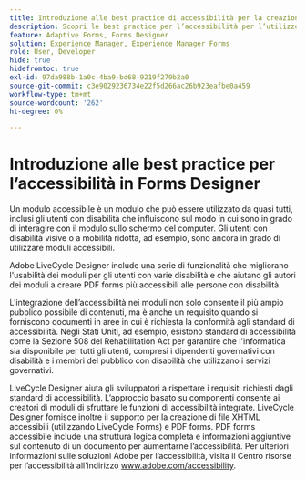 ```yaml
---
title: Introduzione alle best practice di accessibilità per la creazione di moduli in Forms Designer
description: Scopri le best practice per l’accessibilità per l’utilizzo di Forms Designer
feature: Adaptive Forms, Forms Designer
solution: Experience Manager, Experience Manager Forms
role: User, Developer
hide: true
hidefromtoc: true
exl-id: 97da988b-1a0c-4ba9-bd68-9219f279b2a0
source-git-commit: c3e9029236734e22f5d266ac26b923eafbe0a459
workflow-type: tm+mt
source-wordcount: '262'
ht-degree: 0%

---
```


# Introduzione alle best practice per l’accessibilità in Forms Designer

Un modulo accessibile è un modulo che può essere utilizzato da quasi tutti, inclusi gli utenti con disabilità che influiscono sul modo in cui sono in grado di interagire con il modulo sullo schermo del computer. Gli utenti con disabilità visive o a mobilità ridotta, ad esempio, sono ancora in grado di utilizzare moduli accessibili.

Adobe LiveCycle Designer include una serie di funzionalità che migliorano l&#39;usabilità dei moduli per gli utenti con varie disabilità e che aiutano gli autori dei moduli a creare PDF forms più accessibili alle persone con disabilità.

L’integrazione dell’accessibilità nei moduli non solo consente il più ampio pubblico possibile di contenuti, ma è anche un requisito quando si forniscono documenti in aree in cui è richiesta la conformità agli standard di accessibilità. Negli Stati Uniti, ad esempio, esistono standard di accessibilità come la Sezione 508 del Rehabilitation Act per garantire che l&#39;informatica sia disponibile per tutti gli utenti, compresi i dipendenti governativi con disabilità e i membri del pubblico con disabilità che utilizzano i servizi governativi.

LiveCycle Designer aiuta gli sviluppatori a rispettare i requisiti richiesti dagli standard di accessibilità. L’approccio basato su componenti consente ai creatori di moduli di sfruttare le funzioni di accessibilità integrate. LiveCycle Designer fornisce inoltre il supporto per la creazione di file XHTML accessibili (utilizzando LiveCycle Forms) e PDF forms. PDF forms accessibile include una struttura logica completa e informazioni aggiuntive sul contenuto di un documento per aumentarne l’accessibilità.
Per ulteriori informazioni sulle soluzioni Adobe per l’accessibilità, visita il Centro risorse per l’accessibilità all’indirizzo www.adobe.com/accessibility.
